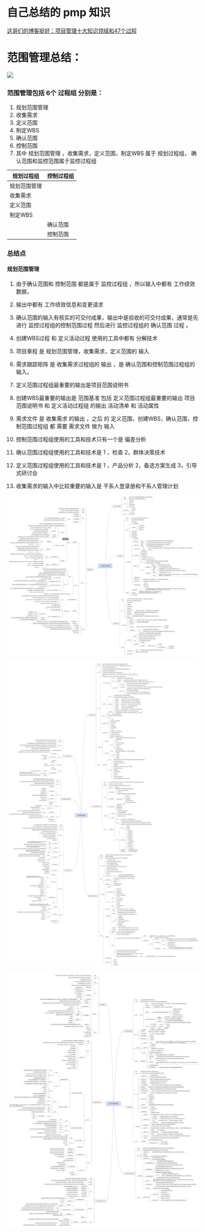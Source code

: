 # 自己总结的  pmp 知识





[这哥们的博客挺好：项目管理十大知识领域和47个过程](http://www.cnblogs.com/zfc2201/p/4263379.html)



# 范围管理总结：

![](http://p1.bpimg.com/567571/8add524d6d632864.png)



### 范围管理包括 6个 过程组 分别是：

1. 规划范围管理     
2. 收集需求
3. 定义范围
4. 制定WBS
5. 确认范围
6. 控制范围
7. 其中 规划范围管理 ，收集需求，定义范围，制定WBS 属于 规划过程组， 确认范围和监控范围属于监控过程组



| 规划过程组 | 控制过程组 |
| --- | --- |
| 规划范围管理 |  |
| 收集需求 |  |
| 定义范围 |  |
| 制定WBS |  |
|  | 确认范围 |
|  | 控制范围 |




### 总结点


#### 规划范围管理





1. 由于确认范围和 控制范围  都是属于 监控过程组 ，所以输入中都有 工作绩效数据，
2. 输出中都有 工作绩效信息和变更请求


3. 确认范围的输入有核实的可交付成果，输出中是验收的可交付成果，通常是先进行 监控过程组的控制范围过程 然后进行 监控过程组的 确认范围 过程 。


4. 创建WBS过程  和  定义活动过程   使用的工具中都有 分解技术 


5. 项目章程  是   规划范围管理，收集需求，定义范围的 输入 

6. 需求跟踪矩阵  是 收集需求过程组的 输出 ，是 确认范围和控制范围过程组的输入。

7. 定义范围过程组最重要的输出是项目范围说明书


8. 创建WBS最重要的输出是  范围基准 包括  定义范围过程组最重要的输出 项目范围说明书 和 定义活动过程组 的输出  活动清单 和 活动属性 



9. 需求文件 是 收集需求 的输出  ，之后 的  定义范围，创建WBS，确认范围，控制范围过程组 都 需要  需求文件 做为 输入 


1. 控制范围过程组使用的工具和技术只有一个是  偏差分析


2. 确认范围过程组使用的工具和技术是  1 ，检查  2，群体决策技术 


3. 定义范围过程组使用的工具和技术是  1 ，产品分析 2，备选方案生成 3，引导式研讨会

4. 收集需求的输入中比较重要的输入是 干系人登录册和干系人管理计划


    





![](https://raw.githubusercontent.com/fuyuguang/pmp_knowledge/master/pmp_xmind_pic/%E9%A1%B9%E7%9B%AE%E6%88%90%E6%9C%AC%E7%AE%A1%E7%90%86.png)





![](https://github.com/fuyuguang/pmp_knowledge/blob/master/pmp_xmind_pic/%E9%A1%B9%E7%9B%AE%E6%95%B4%E5%90%88%E7%AE%A1%E7%90%86.png?raw=true)



![](https://raw.githubusercontent.com/fuyuguang/pmp_knowledge/master/pmp_xmind_pic/%E9%A1%B9%E7%9B%AE%E9%A3%8E%E9%99%A9%E7%AE%A1%E7%90%86.png)









